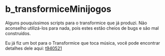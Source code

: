 # b_transformiceMinijogos


Alguns pouquíssimos scripts para o transformice que já produzi.
Não aconselho utilizá-los para nada, pois estes estão cheios de bugs e são mal construídos.


Eu já fiz um bot para o Transformice que toca música, você pode encontrar detalhes dele aqui: [t940521](https://atelier801.com/topic?f=864625&t=940521)
